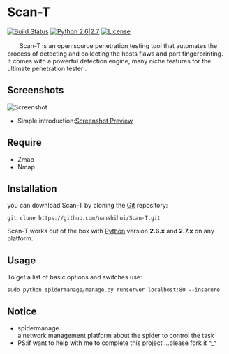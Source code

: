 # Scan-T

[![Build Status](http://nanshihui.github.io/public/status.svg)](http://nanshihui.github.io/2016/01/21/ToolForSpider%E7%AE%80%E4%BB%8B/) [![Python 2.6|2.7](http://nanshihui.github.io/public/python.svg)](https://www.python.org/) [![License](http://nanshihui.github.io/public/license.svg)](http://nanshihui.github.io/2016/01/21/ToolForSpider%E7%AE%80%E4%BB%8B/) 

　　Scan-T is an open source penetration testing tool that automates the process of detecting and collecting the hosts flaws and port fingerprinting. It comes with a powerful detection engine, many niche features for the ultimate penetration tester .

Screenshots
----

![Screenshot](http://nanshihui.github.io/public/rsync1.png)
* Simple introduction:[Screenshot Preview](http://nanshihui.github.io/2016/01/21/ToolForSpider%E7%AE%80%E4%BB%8B/)

Require
----
* Zmap
* Nmap

Installation
----

you can download Scan-T by cloning the [Git](https://github.com/nanshihui/Scan-T) repository:

    git clone https://github.com/nanshihui/Scan-T.git

Scan-T works out of the box with [Python](http://www.python.org/download/) version **2.6.x** and **2.7.x** on any platform.

Usage
----

To get a list of basic options and switches use:

    sudo python spidermanage/manage.py runserver localhost:80 --insecure
    
Notice
----
* spidermanage     
a network management platform about the spider to control the task 
* PS:if want to help with me to complete this project ...please fork it ^_^  






